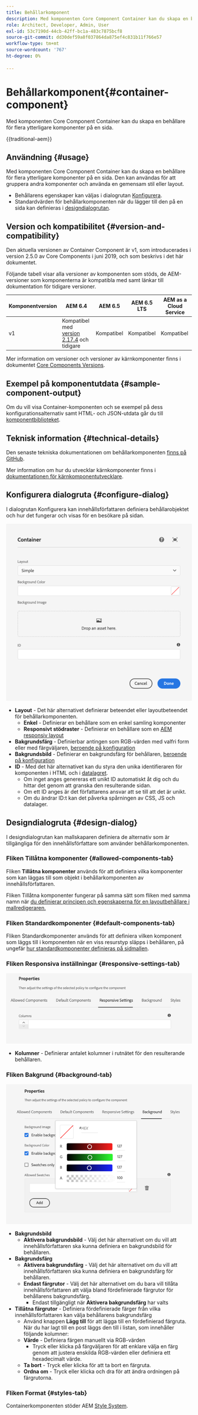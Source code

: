 ```yaml
---
title: Behållarkomponent
description: Med komponenten Core Component Container kan du skapa en behållare för flera ytterligare komponenter på en sida.
role: Architect, Developer, Admin, User
exl-id: 53c7190d-44cb-42ff-bc1a-483c7875bcf8
source-git-commit: dd30def59a8f037864da875ef4c831b11f766e57
workflow-type: tm+mt
source-wordcount: '767'
ht-degree: 0%

---
```



# Behållarkomponent{#container-component}

Med komponenten Core Component Container kan du skapa en behållare för flera ytterligare komponenter på en sida.

{{traditional-aem}}

## Användning {#usage}

Med komponenten Core Component Container kan du skapa en behållare för flera ytterligare komponenter på en sida. Den kan användas för att gruppera andra komponenter och använda en gemensam stil eller layout.

* Behållarens egenskaper kan väljas i dialogrutan [Konfigurera](#configure-dialog).
* Standardvärden för behållarkomponenten när du lägger till den på en sida kan definieras i [designdialogrutan](#design-dialog).

## Version och kompatibilitet {#version-and-compatibility}

Den aktuella versionen av Container Component är v1, som introducerades i version 2.5.0 av Core Components i juni 2019, och som beskrivs i det här dokumentet.

Följande tabell visar alla versioner av komponenten som stöds, de AEM-versioner som komponenterna är kompatibla med samt länkar till dokumentation för tidigare versioner.

| Komponentversion | AEM 6.4 | AEM 6.5 | AEM 6.5 LTS | AEM as a Cloud Service |
|--- |--- |---|---|---|
| v1 | Kompatibel med <br>[version 2.17.4](/help/versions.md) och tidigare | Kompatibel | Kompatibel | Kompatibel |

Mer information om versioner och versioner av kärnkomponenter finns i dokumentet [Core Components Versions](/help/versions.md).

## Exempel på komponentutdata {#sample-component-output}

Om du vill visa Container-komponenten och se exempel på dess konfigurationsalternativ samt HTML- och JSON-utdata går du till [komponentbiblioteket](https://adobe.com/go/aem_cmp_library_container).

## Teknisk information {#technical-details}

Den senaste tekniska dokumentationen om behållarkomponenten [finns på GitHub](https://adobe.com/go/aem_cmp_tech_container_v1).

Mer information om hur du utvecklar kärnkomponenter finns i [dokumentationen för kärnkomponentutvecklare](/help/developing/overview.md).

## Konfigurera dialogruta {#configure-dialog}

I dialogrutan Konfigurera kan innehållsförfattaren definiera behållarobjektet och hur det fungerar och visas för en besökare på sidan.

![Dialogrutan Redigera för behållarkomponenten](/help/assets/container-edit.png)

* **Layout** - Det här alternativet definierar beteendet eller layoutbeteendet för behållarkomponenten.
   * **Enkel** - Definierar en behållare som en enkel samling komponenter
   * **Responsivt stödraster** - Definierar en behållare som en [AEM responsiv layout](https://experienceleague.adobe.com/docs/experience-manager-cloud-service/sites/authoring/features/responsive-layout.html)
* **Bakgrundsfärg** - Definierbar antingen som RGB-värden med valfri form eller med färgväljaren, [beroende på konfiguration](#background-tab)
* **Bakgrundsbild** - Definierar en bakgrundsfärg för behållaren, [beroende på konfiguration](#background-tab)
* **ID** - Med det här alternativet kan du styra den unika identifieraren för komponenten i HTML och i [datalagret](/help/developing/data-layer/overview.md).
   * Om inget anges genereras ett unikt ID automatiskt åt dig och du hittar det genom att granska den resulterande sidan.
   * Om ett ID anges är det författarens ansvar att se till att det är unikt.
   * Om du ändrar ID:t kan det påverka spårningen av CSS, JS och datalager.

## Designdialogruta {#design-dialog}

I designdialogrutan kan mallskaparen definiera de alternativ som är tillgängliga för den innehållsförfattare som använder behållarkomponenten.

### Fliken Tillåtna komponenter {#allowed-components-tab}

Fliken **Tillåtna komponenter** används för att definiera vilka komponenter som kan läggas till som objekt i behållarkomponenten av innehållsförfattaren.

Fliken Tillåtna komponenter fungerar på samma sätt som fliken med samma namn när [du definierar principen och egenskaperna för en layoutbehållare i mallredigeraren.](https://experienceleague.adobe.com/docs/experience-manager-cloud-service/sites/authoring/features/templates.html)

### Fliken Standardkomponenter {#default-components-tab}

Fliken Standardkomponenter används för att definiera vilken komponent som läggs till i komponenten när en viss resurstyp släpps i behållaren, på ungefär [hur standardkomponenter definieras på sidmallen](https://experienceleague.adobe.com/docs/experience-manager-cloud-service/sites/authoring/features/templates.html).

### Fliken Responsiva inställningar {#responsive-settings-tab}

![Fliken Responsiva inställningar i designdialogrutan för behållarkomponenten](/help/assets/container-design-responsive.png)

* **Kolumner** - Definierar antalet kolumner i rutnätet för den resulterande behållaren.

### Fliken Bakgrund {#background-tab}

![fliken Bakgrund i designdialogrutan för behållarkomponenten](/help/assets/container-design-background.png)

* **Bakgrundsbild**
   * **Aktivera bakgrundsbild** - Välj det här alternativet om du vill att innehållsförfattaren ska kunna definiera en bakgrundsbild för behållaren.
* **Bakgrundsfärg**
   * **Aktivera bakgrundsfärg** - Välj det här alternativet om du vill att innehållsförfattaren ska kunna definiera en bakgrundsfärg för behållaren.
   * **Endast färgrutor** - Välj det här alternativet om du bara vill tillåta innehållsförfattaren att välja bland fördefinierade färgrutor för behållarens bakgrundsfärg.
      * Endast tillgängligt när **Aktivera bakgrundsfärg** har valts
* **Tillåtna färgrutor** - Definiera fördefinierade färger från vilka innehållsförfattaren kan välja behållarens bakgrundsfärg
   * Använd knappen **Lägg till** för att lägga till en fördefinierad färgruta. När du har lagt till en post läggs den till i listan, som innehåller följande kolumner:
   * **Värde** - Definiera färgen manuellt via RGB-värden
      * Tryck eller klicka på färgväljaren för att enklare välja en färg genom att justera enskilda RGB-värden eller definiera ett hexadecimalt värde.
   * **Ta bort** - Tryck eller klicka för att ta bort en färgruta.
   * **Ordna om** - Tryck eller klicka och dra för att ändra ordningen på färgrutorna.

### Fliken Format {#styles-tab}

Containerkomponenten stöder AEM [Style System](/help/get-started/authoring.md#component-styling).

